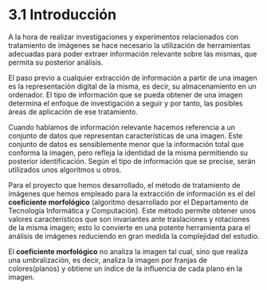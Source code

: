 # 3.1 Introducción

A la hora de realizar investigaciones y experimentos relacionados con tratamiento de imágenes se hace necesario la utilización de herramientas adecuadas para poder extraer información relevante sobre las mismas, que permita su posterior análisis.

El paso previo a cualquier extracción de información a partir de una imagen es la representación digital de la misma, es decir, su almacenamiento en un ordenador. El tipo de información que se pueda obtener de una imagen determina el enfoque de investigación a seguir y por tanto, las posibles áreas de aplicación de ese tratamiento.

Cuando hablamos de información relevante hacemos referencia a un conjunto de datos que representan características de una imagen. Este conjunto de datos es sensiblemente menor que la información total que conforma la imagen, pero refleja la identidad de la misma permitiendo su posterior identificación. Según el tipo de información que se precise, serán utilizados unos algoritmos u otros.

Para el proyecto que hemos desarrollado, el método de tratamiento de imágenes que hemos empleado para la extracción de información es el del **coeficiente morfológico** (algoritmo desarrollado por el Departamento de Tecnología Informática y Computación). Este método permite obtener unos valores característicos que son invariantes ante traslaciones y rotaciones de la misma imagen; esto lo convierte en una potente herramienta para el análisis de imágenes reduciendo en gran medida la complejidad del estudio.

El **coeficiente morfológico** no analiza la imagen tal cual, sino que realiza una umbralización, es decir, analiza la imagen por franjas de colores(planos) y obtiene un índice de la influencia de cada plano en la imagen.